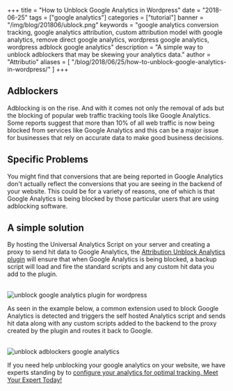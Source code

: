 +++
title = "How to Unblock Google Analytics in Wordpress"
date = "2018-06-25"
tags = ["google analytics"]
categories = ["tutorial"]
banner = "/img/blog/201806/ublock.png"
keywords = "google analytics conversion tracking, google analytics attribution, custom attribution model with google analytics, remove direct google analytics, wordpress google analytics, wordpress adblock google analytics"
description = "A simple way to unblock adblockers that may be skewing your analytics data."
author = "Attributio"
aliases = [
    "/blog/2018/06/25/how-to-unblock-google-analytics-in-wordpress/"
]
+++


## Adblockers
Adblocking is on the rise. And with it comes not only the removal of ads but the blocking of popular web traffic tracking tools like Google Analytics. Some reports suggest that more than 10% of all web traffic is now being blocked from services like Google Analytics and this can be a major issue for businesses that rely on accurate data to make good business decisions.

## Specific Problems
You might find that conversions that are being reported in Google Analytics don't actually reflect the conversions that you are seeing in the backend of your website. This could be for a variety of reasons, one of which is that Google Analytics is being blocked by those particular users that are using adblocking software.

## A simple solution
By hosting the Universal Analytics Script on your server and creating a proxy to send hit data to Google Analytics, the [Attribution Unblock Analytics plugin](https://wordpress.org/plugins/attributio-unblock-analytics/) will ensure that when Google Analytics is being blocked, a backup script will load and fire the standard scripts and any custom hit data you add to the plugin.

<br>

<img class="img-responsive img-thumbnail" src="/img/blog/201806/attributio-plugin.png" alt="unblock google analytics plugin for wordpress" />

<br>

As seen in the example below, a common extension used to block Google Analytics is detected and triggers the self hosted Analytics script and sends hit data along with any custom scripts added to the backend to the proxy created by the plugin and routes it back to Google.

<br>

<img class="img-responsive img-thumbnail" src="/img/blog/201806/analytics-unblock.png" alt="unblock adblockers google analytics" />

<br>

If you need help unblocking your google analytics on your website, we have experts standing by to [configure your analytics for optimal tracking. Meet Your Expert Today!](/meet/)